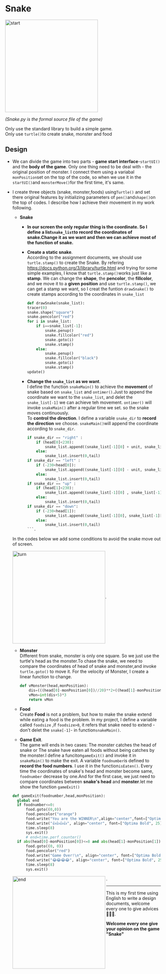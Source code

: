 # Snake
<img src=https://i.loli.net/2020/04/22/1Tvsnmj63NRtWMF.png width="300" height="300" alt="start" align="center">   

_(Snake.py is the formal source file of the game)_  


  Only use the standard library to build a simple game.   
  Only use `turtle()`to create snake, monster and food

## Design
+ We can divide the game into two parts - 
**game start interface**-`startUI()` and the **body of the game**. 
Only one thing need to be deal with - 
the original position of monster. I connect them using a variabal `monPosition`set on the top of the code, so when we use it in the `startUI()`and `monsterMove()`for the first time, it's same.
+ I create three objects (snake, monster,foods) using`Turtle()` and set there original 
features by initializing parameters of `pen()`and`shape()`on the top of codes. I describe how I achieve their movement in my work following.
  - **Snake**
    - **In our screen the only regular thing is the coordinate. So I define a list`snake_list`to record the coordinates of snake.Change it as we want and then we can achieve most of the function of snake.**
    - **Create a static snake**.  
    According to the assignment documents, we should use `turtle.stamp()` to create the Snake. By refering https://docs.python.org/3/library/turtle.html and trying for some simple examples, I know that `turtle.stamp()`works just like a **stamp**. We can change the **shape**, the **pencolor**, the **fillcolor**, and we move it to a **given position** and use `turtle.stamp()`, we can get a stamp we want, so I creat the funtion `drawSnake()` to create stamps according to the coordinates in `snake_list`
    
      ```python
      def drawSnake(snake_list):
      tracer(0)
      snake.shape("square")
      snake.pencolor("red")
      for i in snake_list:
          if i==snake_list[-1]:
              snake.penup()
              snake.fillcolor("red")
              snake.goto(i)
              snake.stamp()
          else:
              snake.penup()
              snake.fillcolor("black")
              snake.goto(i)
              snake.stamp()
      update()
      ```
      
    -  **Change the `snake_list` as we want**.  
    I define the function `snakeMain()` to achieve the **movement** of snake based on `snake_list` and `ontimer()`.Just to append the coordinate we want to the `snake_list`, and delet the `snake_list[-1]` we can achieve teh movement. `ontimer()` will invoke `snakeMain()` after a regular time we set. so the snake moves continuously.   
    To **control the direction**. I define a variable `snake_dir` to **record the direction** we choose. `snakeMain()`will append the coordinate according to `snake_dir`.
        ```python
        if snake_dir == "right" :
            if (head[0]<230):
                snake_list.append((snake_list[-1][0] + unit, snake_list[-1][1]))
            else:
                snake_list.insert(0,tail)
        if snake_dir == "left" :
            if (-230<head[0]):
                snake_list.append((snake_list[-1][0] - unit, snake_list[-1][1]))
            else:
                snake_list.insert(0,tail)
        if snake_dir == "up" :
            if (head[1]<230):
                snake_list.append((snake_list[-1][0] , snake_list[-1][1] +unit))
            else:
                snake_list.insert(0,tail)
        if snake_dir == "down":
            if (-230<head[1]):
                snake_list.append((snake_list[-1][0], snake_list[-1][1] - unit))
            else:
                snake_list.insert(0,tail)
        ```. 
        
        
   In the codes below we add some conditions to avoid the snake move out of screen.    
            
   <img src=https://i.loli.net/2020/04/22/9RqLpkaAtWDs5Gu.png width="300" height="300" alt="turn" align="center">.  
        
   - **Monster**  
   Different from snake, monster is only one square. So we just use the turtle's head as the monster.To chase the snake, we need to compare the coordinates of head of snake and monster,and invoke `turtle.goto()` to move it. For the velocity of Monster, I create a linear function to 
change.
      ```python
      def vMonster(head,monPosition):
          dis=(((head[0]-monPosition[0])//20)**2+((head[1]-monPosition[1])//20)**2)**0.5
          vMon=int(dis+5)*3
          return vMon
      ```
          
  - **Food**  
  Create **Food** is not a problem, but how to make the snake extend while eating a food is the problem. In my project, I define a variable called `foodsize` ,if `foodsize>0`, it refers that snake need to extend - don't delet the `snake[-1]`- in function`snakeMain()`.
  
  
  - **Game Exit**.  
  The game will ends in two cases: The monster catches the head of snake or The snake have eaten all foods without being catches by the monster.I define a funciton`gameExit()` and invoke it in `snakeMain()` to make the exit. A variable `foodnumber`is defined to **record the food numbers**. I use it in the function`isEaten()`. Every time the coordinates of snake's head and monster become same, `foodnumber` decrease by one.And for the first case, we just need to compare coordinates between **snake's head** and **monster**.let me show the function `gameExit()`
  ```python
  def gameExit(foodnumber,head,monPosition):
    global end
    if foodnumber<=0:
        food.goto((0,0))
        food.pencolor("orange")
        food.write("You are the WINNER\n",align="center",font=["Optima Bold",50])
        food.write("👍👍👍👍", align="center", font=["Optima Bold", 25])
        time.sleep(8)
        sys.exit()
        # end=time.perf_counter()
    if abs(head[0]-monPosition[0])<=8 and abs(head[1]-monPosition[1])<=8:
        food.goto((0, 0))
        food.pencolor("red")
        food.write("Game Over!\n", align="center", font=["Optima Bold", 50])
        food.write("😂😂😂😂", align="center", font=["Optima Bold", 25])
        time.sleep(8)
        sys.exit()   
  ```
  <img src=https://i.loli.net/2020/04/22/mIdqni3BKlxMAbh.png width="300" height="300" alt="end" align="left">.   
 
  - - -
  This is my first time using English to write a design documents, welcome every one to give advices🙏🙏🙏.   
  
  **Welcome every one give your opinion on the game "Snake"**
       
       
      
      
